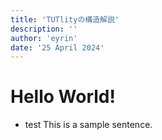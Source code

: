 ```yaml
---
title: 'TUTlityの構造解説'
description: ''
author: 'eyrin'
date: '25 April 2024'
---
```


# Hello World!

- test
  This is a sample sentence.
